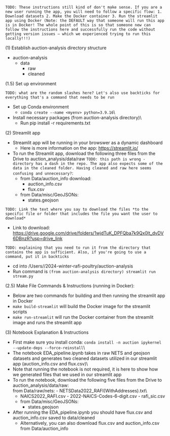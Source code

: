 `TODO: These instructions still kind of don't make sense. If you are a new user running the app, you will need to follow a specific flow: 1. Download datasets 2. Make the Docker container 3. Run the streamlit app using Docker (Note: the DEFAULT way that someone will run this app is in Docker! The whole point of this is so that someone new can follow the instructions here and successfully run the code without getting version issues — which we experienced trying to run this locally!!!)`

(1) Establish auction-analysis directory structure

- auction-analysis
  - data
    - raw
    - cleaned

(1.5) Set up environment

`TODO: what are the random slashes here? Let's also use backticks for everything that's a command that needs to be run`

- Set up Conda environment
  - `conda create --name <myenv> python=3.9.16`\
- Install necessary packages (from auction-analysis directory)\
  - Run pip install -r requirements.txt

(2) Streamlit app

- Streamlit app will be running in your browswer as a dynamic dashboard
  - Here is more information on the app: https://streamlit.io/
- To run the Streamlit app, download the following three files from the Drive to auction_analysis/data/raw `TODO: this path is wrong - directory has a dash in the repo. The app also expects some of the data in the cleaned folder. Having cleaned and raw here seems confusing and unnecessary?`:
  - from Data/auction_info download:
    - auction_info.csv
    - flux.csv
  - from Data/misc/GeoJSONs:
    - states.geojson

`TODO: Link the text where you say to download the files *to the specific file or folder that includes the file you want the user to download* `

- Link to download: https://drive.google.com/drive/folders/1wjdTuK_DPFQba7k9Qx0lt_dvDV6DBnzR?usp=drive_link

`TODO: explaining that you need to run it from the directory that contains the app is sufficient. Also, if you're going to use a command, put it in backticks`

- cd into /Users/<username>/2024-winter-rafi-poultry/auction-analysis
- Run command is `(from auction-analysis directory) streamlit run stream.py`

(2.5) Make File Commands & Instructions (running in Docker):

- Below are two commands for building and then running the streamlit app in Docker
- `make build-streamlit` will build the Docker image for the streamlit scripts
- `make run-streamlit` will run the Docker container from the streamlit image and runs the streamlit app

(3) Notebook Explanation & Instructions

- First make sure you install conda: `conda install -n auction ipykernel --update-deps --force-reinstall`\
- The notebook EDA_pipeline.ipynb takes in raw NETS and geojson datasets and generates two cleaned datasets utilized in our streamlit app (auction_info.csv and flux.csv)\
- Note that running the notebook is not required, it is here to show how we generated files that we used in our streamlit app
- To run the notebook, download the following five files from the Drive to auction_analysis/data/raw:\
   from Data/raw/nets: - NETSData2022_RAFI(WithAddresses).txt\
  - NAICS2022_RAFI.csv - 2022-NAICS-Codes-6-digit.csv - rafi_sic.csv
  - from Data/misc/GeoJSONs:
    - states.geojson
- After running the EDA_pipeline.ipynb you should have flux.csv and auction_info.csv saved to data/cleaned
  - Alternatively, you can also download flux.csv and auction_info.csv from Data/auction_info
